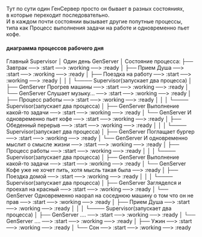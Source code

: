 Тут по сути один ГенСервер просто он бывает в разных состояниях,  
в которые переходит последовательно.  
И в каждом почти состоянии вызывает другие попутные процессы,  
типа как Процесс выполнения задачи на работе и одновременно пьет кофе.  
  
#### диаграмма процессов рабочего дня

Главный Supervisor
    │
Один день GenServer
    │
Состояние процесса:
    ├── Завтрак ──> :start ──> :working ──> :ready
    │
    ├── Прием Душа ──> :start ──> :working ──> :ready
    │
    ├── Поездка на работу ──> :start ──> :working ──> :ready
    │          │
    │          └──── Supervisor(запускает два процесса)
    │                     ├── GenServer Прогрев машины ──> :start ──> :working ──> :ready
    │                     └── GenServer Слушает музыку... ──> :start ──> :working ──> :ready
    │
    ├── Процесс работы ──> :start ──> :working ──> :ready
    │          │
    │          └──── Supervisor(запускает два процесса)
    │                     ├── GenServer Выполнение какой-то задачи ──> :start ──> :working ──> :ready
    │                     └── GenServer И одновременно пьет кофе ──> :start ──> :working ──> :ready
    │
    ├── Обеденный перерыв ──> :start ──> :working ──> :ready
    │          │
    │          └──── Supervisor(запускает два процесса)
    │                     ├── GenServer Поглащает бургер ──> :start ──> :working ──> :ready
    │                     └── GenServer И одновременно мыслит о смысле жизни ──> :start ──> :working ──> :ready
    │
    ├── Процесс работы ──> :start ──> :working ──> :ready
    │          │
    │          └──── Supervisor(запускает два процесса)
    │                     ├── GenServer Выполнение какой-то задачи ──> :start ──> :working ──> :ready
    │                     └── GenServer Кофе уже не хочет пить, хотя мысль такая была ──> :ready
    │
    ├── Поездка домой ──> :start ──> :working ──> :ready
    │          │
    │          └──── Supervisor(запускает два процесса)
    │                     ├── GenServer Загляделся и проехал на красный ──> :start ──> :working ──> :ready
    │                     └── GenServer Одновременно наорал на соседнюю машину о том что он не прав  ──> :start ──> :working ──> :ready
    │
    ├── Прием Душа ──> :start ──> :working ──> :ready
    │          │
    │          └──── Supervisor(запускает два процесса)
    │                     ├── GenServer .... ──> :start ──> :working ──> :ready
    │                     └── GenServer ....  ──> :start ──> :working ──> :ready
    │
    ├── Ужин ──> :start ──> :working ──> :ready
    │ 
    └── Сон ──> :start ──> :working ──> :ready

